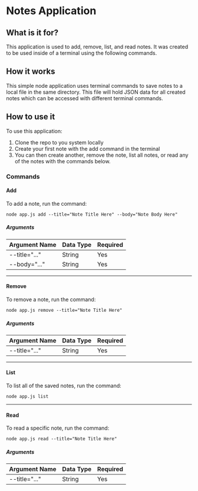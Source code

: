 # Notes Application

## What is it for?
This application is used to add, remove, list, and read notes.  It was created to be used inside of a terminal using the following commands.

## How it works
This simple node application uses terminal commands to save notes to a local file in the same directory. This file will hold JSON data for all created notes which can be accessed with different terminal commands.

## How to use it
To use this application:

1. Clone the repo to you system locally
2. Create your first note with the add command in the terminal
3. You can then create another, remove the note, list all notes, or read any of the notes with the commands below.


### Commands

#### Add
To add a note, run the command:
```
node app.js add --title="Note Title Here" --body="Note Body Here"
```

##### Arguments
| Argument Name | Data Type | Required |
|---------------|-----------|----------|
| --title="..." | String    | Yes      |
| --body="..."  | String    | Yes      |

----

#### Remove
To remove a note, run the command:
```
node app.js remove --title="Note Title Here"
```

##### Arguments
| Argument Name | Data Type | Required |
|---------------|-----------|----------|
| --title="..." | String    | Yes      |

----

#### List
To list all of the saved notes, run the command:
```
node app.js list
```

----

#### Read
To read a specific note, run the command:
```
node app.js read --title="Note Title Here"
```

##### Arguments
| Argument Name | Data Type | Required |
|---------------|-----------|----------|
| --title="..." | String    | Yes      |


